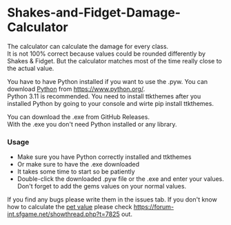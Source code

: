 # Shakes-and-Fidget-Damage-Calculator

The calculator can calculate the damage for every class.  
It is not 100% correct because values could be rounded differently by Shakes & Fidget.   But the calculator matches most of the time really close to the actual value.  

You have to have Python installed if you want to use the .pyw. You can download [Python](https://www.python.org/) from https://www.python.org/.  
Python 3.11 is recommended. You need to install ttkthemes after you installed Python by going to your console and wirte pip install ttkthemes.

You can download the .exe from GitHub Releases.  
With the .exe you don't need Python installed or any library.

### Usage
- Make sure you have Python correctly installed and ttkthemes
- Or make sure to have the .exe downloaded
- It takes some time to start so be patiently
- Double-click the downloaded .pyw file or the .exe and enter your values. Don't forget to add the gems values on your normal values.

If you find any bugs please write them in the issues tab.
If you don't know how to calculate the [pet value](https://forum-int.sfgame.net/showthread.php?t=7825) please check https://forum-int.sfgame.net/showthread.php?t=7825 out.
